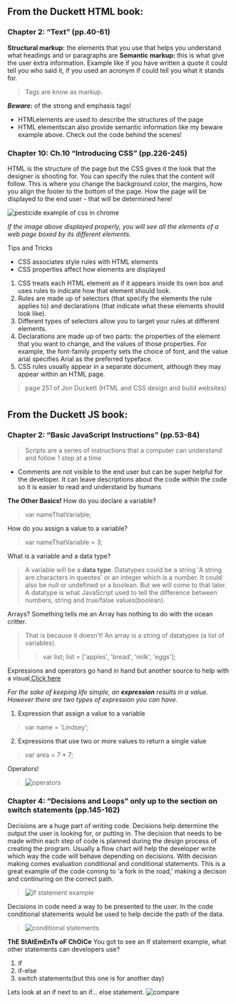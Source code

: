 ## From the Duckett HTML book:

### Chapter 2: “Text” (pp.40-61)


**Structural markup:** the elements that you use that helps you understand what headings and or paragraphs are
**Semantic markup:** this is what give the user extra information. Example like if you have written a quote it could tell you who said it, if you used an acronym if could tell you what it stands for.
>Tags are know as markup. 

<em><strong>Beware:</strong> </em> of the strong and emphasis tags!
- HTMLelements are used to describe the structures of the page
- HTML elementscan also provide semantic information like my beware example above. Check out the code behind the scenes!

### Chapter 10: Ch.10 “Introducing CSS” (pp.226-245)

HTML is the structure of the page but the CSS gives it the look that the designer is shooting for. You can specify the rules that the content will follow. This is where you change the background color, the margins, how you align the footer to the bottom of the page. How the page will be displayed to the end user - that will be determined here!

![pesticide example of css in chrome](https://lh3.googleusercontent.com/LPyTSVO7bdbOHvXyMLyVxf_-z1K7mRiXVESmmqG6XReGP9St8NDm3tYnVgXyva9ytEDhYOmlZQ=w640-h400-e365)

*If the image above displayed properly, you will see all the elements of a web page boxed by its different elements.*

Tips and Tricks
- CSS associates style rules with HTML elements
- CSS properties affect how elements are displayed

1. CSS treats each HTML element as if it appears inside
its own box and uses rules to indicate how that
element should look.
2. Rules are made up of selectors (that specify the
elements the rule applies to) and declarations (that
indicate what these elements should look like).
3. Different types of selectors allow you to target your
rules at different elements.
4. Declarations are made up of two parts: the properties
of the element that you want to change, and the values
of those properties. For example, the font-family
property sets the choice of font, and the value arial
specifies Arial as the preferred typeface.
5. CSS rules usually appear in a separate document,
although they may appear within an HTML page.
>page 251 of Jon Duckett (HTML and CSS design and build websites)

# 

## From the Duckett JS book:

### Chapter 2: “Basic JavaScript Instructions” (pp.53-84)

> Scripts are a series of instructions that a computer can understand and follow 1 step at a time

- Comments are not visible to the end user but can be super helpful for the developer. It can leave descriptions about the code within the code so it is easier to read and understand by humans

**The Other Basics!**
How do you declare a variable?
> var nameThatVariable; 

How do you assign a value to a variable?
> var nameThatVariable = 3; 

What is a variable and a data type?
> A variable will be a **data type**. Datatypes could be a string 'A string are characters in queotes' or an integer which is a number. It could also be null or undefined or a boolean. But we will come to that later. A datatype is what JavaScript used to tell the difference between numbers, string and true/false values(boolean).


Arrays? Something tells me an Array has nothing to do with the ocean critter.
> That is because it doesn't! An array is a string of datatypes (a list of variables).
>> var list;
>> list = ['apples', 'bread', 'milk', 'eggs'];

Expressions and operators go hand in hand but another source to help with a visual,[Click here](https://developer.mozilla.org/en-US/docs/Web/JavaScript/Guide/Expressions_and_Operators)

*For the sake of keeping life simple, an **expression** results in a value. However there are two types of expression you can have.*
1. Expression that assign a value to a variable
> var name = 'Lindsey';
2. Expressions that use two or more values to return a single value
> var area = 7 * 7;


Operators!
> ![operators](http://4.bp.blogspot.com/-gvckZxbneSQ/TyYv6-iwsTI/AAAAAAAAAAc/BCmKTFbyeZw/s1600/Arithmetic+Operators.PNG) 

### Chapter 4: “Decisions and Loops” only up to the section on switch statements (pp.145-162)

Decisions are a huge part of writing code. Decisions help determine the output the user is looking for, or putting in. The decision that needs to be made within each step of code is planned during the design process of creating the program. Usually a flow chart will help the developer write which way the code will behave depending on decisions. With decision making comes evaluation conditional and conditional statements. This is a great example of the code coming to 'a fork in the road,' making a decison and continuring on the correct path. 
> ![if statement example](https://2.bp.blogspot.com/-aA2KSOpvhqk/VxGeGprmQKI/AAAAAAAACPs/roqt7RSUsAoK-ILhURBtiseh3-QKAgRVQCKgB/s640/php2.jpg)

Decisions in code need a way to be presented to the user. In the code conditional statements would be used to help decide the path of the data.
>![conditional statements](https://d1e4pidl3fu268.cloudfront.net/48295477-61ac-4b5e-a6dc-456acd3ab0a6/comparisonoperators.png)

**ThE StAtEmEnTs oF ChOiCe**
 You got to see an If statement example, what other statements can developers use?
 1. if
 2. if-else
 3. switch statements(but this one is for another day)


 Lets look at an if next to an if... else statement.
 ![compare](https://i1.wp.com/simplesnippets.tech/wp-content/uploads/2018/10/nested-if-statement-flow-diagram-in-javascript.jpg?resize=683%2C750&ssl=1)